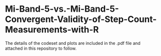 # Mi-Band-5-vs.-Mi-Band-5-Convergent-Validity-of-Step-Count-Measurements-with-R

The details of the codeset and plots are included in the .pdf file and attached in this repository to follow.
